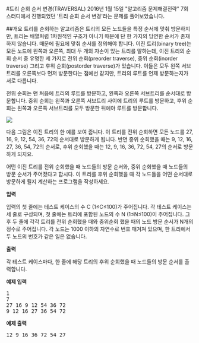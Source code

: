 #트리 순회 순서 변경(TRAVERSAL)
2016년 1월 15일 "알고리즘 문제해결전략" 7회 스터디에서 진행되었던 '트리 순회 순서 변경'라는 문제를 풀어보았습니다.

##개요
트리를 순회하는 알고리즘은 트리의 모든 노드들을 특정 순서에 맞춰 방문하지만, 트리는 배열처럼 1차원적인 구조가 아니기 때문에 단 한 가지의 당연한 순서가 존재하지 않습니다. 때문에 필요에 맞춰 순서를 정의해야 합니다. 이진 트리(binary tree)는 모든 노드에 왼쪽과 오른쪽, 최대 두 개의 자손이 있는 트리를 말하는데, 이진 트리의 순회 순서 중 유명한 세 가지로 전위 순회(preorder traverse), 중위 순회(inorder traverse) 그리고 후위 순회(postorder traverse)가 있습니다. 이들은 모두 왼쪽 서브트리를 오른쪽보다 먼저 방문한다는 점에선 같지만, 트리의 루트를 언제 방문하는지가 서로 다릅니다.

전위 순회는 맨 처음에 트리의 루트를 방문하고, 왼쪽과 오른쪽 서브트리를 순서대로 방문합니다. 중위 순회는 왼쪽과 오른쪽 서브트리 사이에 트리의 루트를 방문하고, 후위 순회는 왼쪽과 오른쪽 서브트리를 모두 방문한 뒤에야 루트를 방문합니다.

![](http://algospot.com/media/judge-attachments/bbdb1ada72f7eb16c9291ed59d4761ff/traversal.png)

다음 그림은 이진 트리의 한 예를 보여 줍니다. 이 트리를 전위 순회하면 모든 노드를 27, 16, 9, 12, 54, 36, 72의 순서대로 방문하게 됩니다. 반면 중위 순회했을 때는 9, 12, 16, 27, 36, 54, 72의 순서로, 후위 순회했을 때는 12, 9, 16, 36, 72, 54, 27의 순서로 방문하게 되지요.



어떤 이진 트리를 전위 순회했을 때 노드들의 방문 순서와, 중위 순회했을 때 노드들의 방문 순서가 주어졌다고 합시다. 이 트리를 후위 순회했을 때 각 노드들을 어떤 순서대로 방문하게 될지 계산하는 프로그램을 작성하세요.

**입력**

입력의 첫 줄에는 테스트 케이스의 수 C (1≤C≤100)가 주어집니다. 각 테스트 케이스는 세 줄로 구성되며, 첫 줄에는 트리에 포함된 노드의 수 N (1≤N≤100)이 주어집니다. 그 후 두 줄에 각각 트리를 전위 순회했을 때와 중위순회 했을 때의 노드 방문 순서가 N개의 정수로 주어집니다. 각 노드는 1000 이하의 자연수로 번호 매겨져 있으며, 한 트리에서 두 노드의 번호가 같은 일은 없습니다.

**출력**

각 테스트 케이스마다, 한 줄에 해당 트리의 후위 순회했을 때 노드들의 방문 순서를 출력합니다.

**예제 입력**
<pre>
1
7
27 16 9 12 54 36 72
9 12 16 27 36 54 72
</pre>
**예제 출력**
<pre>
12 9 16 36 72 54 27
</pre>